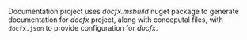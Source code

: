 Documentation project uses *docfx.msbuild* nuget package to generate documentation for *docfx* project, along with conceputal files, with `docfx.json` to provide configuration for *docfx*.